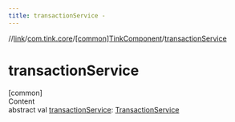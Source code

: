 ```yaml
---
title: transactionService -
---
```

//[link](../../index.md)/[com.tink.core](../index.md)/[[common]TinkComponent](index.md)/[transactionService](transaction-service.md)



# transactionService  
[common]  
Content  
abstract val [transactionService](transaction-service.md): [TransactionService](../../com.tink.service.transaction/[common]-transaction-service/index.md)  



